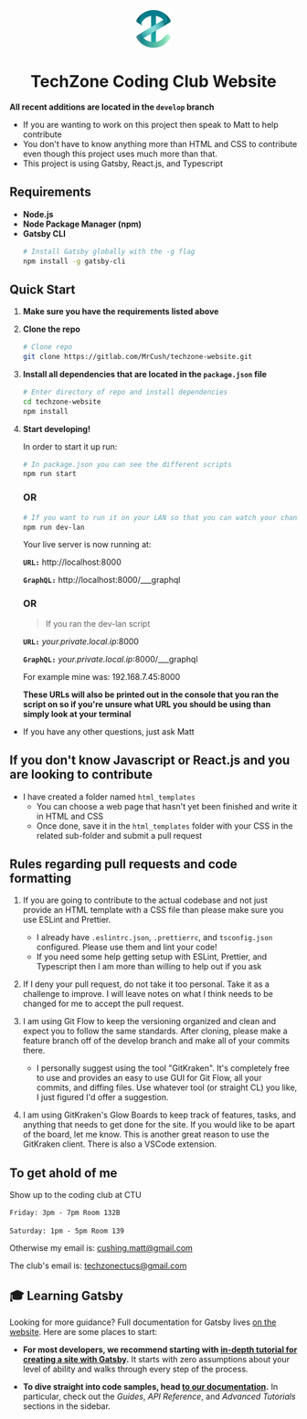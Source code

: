 <p align="center">
  <a href="http://tech-zone.tech">
    <img alt="TechZone Logo" src="./src/images/logo.png" width="60" />
  </a>
</p>
<h1 align="center">
  TechZone Coding Club Website
</h1>

**All recent additions are located in the `develop` branch**

-   If you are wanting to work on this project then speak to Matt to help contribute
-   You don't have to know anything more than HTML and CSS to contribute even though this project uses much more than that.
-   This project is using Gatsby, React.js, and Typescript

## Requirements

-   **Node.js**
-   **Node Package Manager (npm)**
-   **Gatsby CLI**
    ```sh
    # Install Gatsby globally with the -g flag
    npm install -g gatsby-cli
    ```

## Quick Start

1.  **Make sure you have the requirements listed above**

2.  **Clone the repo**

    ```sh
    # Clone repo
    git clone https://gitlab.com/MrCush/techzone-website.git
    ```

3.  **Install all dependencies that are located in the `package.json` file**

    ```sh
    # Enter directory of repo and install dependencies
    cd techzone-website
    npm install
    ```

4.  **Start developing!**

    In order to start it up run:

    ```sh
    # In package.json you can see the different scripts
    npm run start
    ```

    ### **OR**

    ```sh
    # If you want to run it on your LAN so that you can watch your changes on multiple devices that are on the same network then use this command
    npm run dev-lan
    ```

    Your live server is now running at:

    **`URL:`** http://localhost:8000

    **`GraphQL:`** http://localhost:8000/___graphql

    ### **OR**

    > If you ran the dev-lan script

    **`URL:`** _your.private.local.ip_:8000

    **`GraphQL:`** _your.private.local.ip_:8000/\_\_\_graphql

    For example mine was: 192.168.7.45:8000

    **These URLs will also be printed out in the console that you ran the script on so if you're unsure what URL you should be using than simply look at your terminal**

-   If you have any other questions, just ask Matt

## If you don't know Javascript or React.js and you are looking to contribute

-   I have created a folder named `html_templates`
    -   You can choose a web page that hasn't yet been finished and write it in HTML and CSS
    -   Once done, save it in the `html_templates` folder with your CSS in the related sub-folder and submit a pull request

## Rules regarding pull requests and code formatting

1. If you are going to contribute to the actual codebase and not just provide an HTML template with a CSS file than please make sure you use ESLint and Prettier.

    - I already have `.eslintrc.json`, `.prettierrc`, and `tsconfig.json` configured. Please use them and lint your code!
    - If you need some help getting setup with ESLint, Prettier, and Typescript then I am more than willing to help out if you ask

2. If I deny your pull request, do not take it too personal. Take it as a challenge to improve. I will leave notes on what I think needs to be changed for me to accept the pull request.

3. I am using Git Flow to keep the versioning organized and clean and expect you to follow the same standards. After cloning, please make a feature branch off of the develop branch and make all of your commits there.

    - I personally suggest using the tool "GitKraken". It's completely free to use and provides an easy to use GUI for Git Flow, all your commits, and diffing files. Use whatever tool (or straight CL) you like, I just figured I'd offer a suggestion.

4. I am using GitKraken's Glow Boards to keep track of features, tasks, and anything that needs to get done for the site. If you would like to be apart of the board, let me know. This is another great reason to use the GitKraken client. There is also a VSCode extension.

## To get ahold of me

Show up to the coding club at CTU

    Friday: 3pm - 7pm Room 132B

    Saturday: 1pm - 5pm Room 139

Otherwise my email is: cushing.matt@gmail.com

The club's email is: techzonectucs@gmail.com

## 🎓 Learning Gatsby

Looking for more guidance? Full documentation for Gatsby lives [on the website](https://www.gatsbyjs.org/). Here are some places to start:

-   **For most developers, we recommend starting with [in-depth tutorial for creating a site with Gatsby](https://www.gatsbyjs.org/tutorial/).** It starts with zero assumptions about your level of ability and walks through every step of the process.

-   **To dive straight into code samples, head [to our documentation](https://www.gatsbyjs.org/docs/).** In particular, check out the _Guides_, _API Reference_, and _Advanced Tutorials_ sections in the sidebar.
